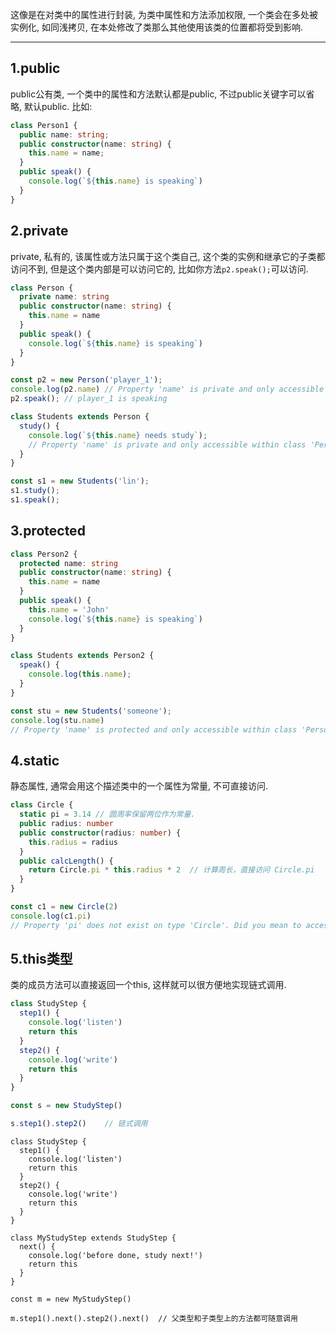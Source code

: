 这像是在对类中的属性进行封装, 为类中属性和方法添加权限, 一个类会在多处被实例化, 如同浅拷贝, 在本处修改了类那么其他使用该类的位置都将受到影响.

---

## 1.public
public公有类, 一个类中的属性和方法默认都是public, 不过public关键字可以省略, 默认public.
比如: 
```typescript
class Person1 {
  public name: string;
  public constructor(name: string) {
    this.name = name;
  }
  public speak() {
    console.log(`${this.name} is speaking`)
  }
}
```

## 2.private
private, 私有的, 该属性或方法只属于这个类自己, 这个类的实例和继承它的子类都访问不到, 
但是这个类内部是可以访问它的, 比如你方法`p2.speak();`可以访问.
```typescript
class Person {
  private name: string
  public constructor(name: string) {
    this.name = name
  }
  public speak() {
    console.log(`${this.name} is speaking`)
  }
}

const p2 = new Person('player_1');
console.log(p2.name) // Property 'name' is private and only accessible within class 'Person'.
p2.speak(); // player_1 is speaking

class Students extends Person {
  study() {
    console.log(`${this.name} needs study`);
    // Property 'name' is private and only accessible within class 'Person'.
  }
}

const s1 = new Students('lin');
s1.study();
s1.speak();
```
## 3.protected
```typescript
class Person2 {
  protected name: string
  public constructor(name: string) {
    this.name = name
  }
  public speak() {
    this.name = 'John'
    console.log(`${this.name} is speaking`)
  }
}

class Students extends Person2 {
  speak() {
    console.log(this.name);
  }
}

const stu = new Students('someone');
console.log(stu.name)
// Property 'name' is protected and only accessible within class 'Person2' and its subclasses.
```

## 4.static
静态属性, 通常会用这个描述类中的一个属性为常量, 不可直接访问.
```typescript
class Circle {
  static pi = 3.14 // 圆周率保留两位作为常量.
  public radius: number
  public constructor(radius: number) {
    this.radius = radius
  }
  public calcLength() {
    return Circle.pi * this.radius * 2  // 计算周长，直接访问 Circle.pi
  }
}

const c1 = new Circle(2)
console.log(c1.pi)
// Property 'pi' does not exist on type 'Circle'. Did you mean to access the static member 'Circle.pi' instead?
```

## 5.this类型
类的成员方法可以直接返回一个this, 这样就可以很方便地实现链式调用.
```typescript
class StudyStep {
  step1() {
    console.log('listen')
    return this
  }
  step2() {
    console.log('write')
    return this
  }
}

const s = new StudyStep()

s.step1().step2()    // 链式调用
```

```typescrript
class StudyStep {
  step1() {
    console.log('listen')
    return this
  }
  step2() {
    console.log('write')
    return this
  }
}

class MyStudyStep extends StudyStep {
  next() {
    console.log('before done, study next!')
    return this   
  }
}

const m = new MyStudyStep()

m.step1().next().step2().next()  // 父类型和子类型上的方法都可随意调用
```
